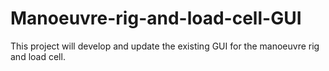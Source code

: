 # Manoeuvre-rig-and-load-cell-GUI
This project will develop and update the existing GUI for the manoeuvre rig and load cell.
